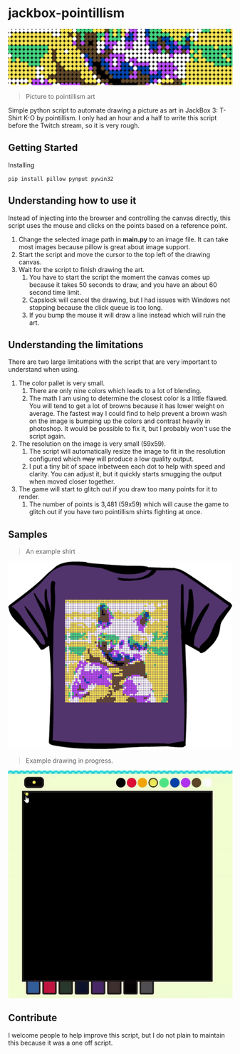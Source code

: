 # jackbox-pointillism
 
![logo](./cdn/little_art.png)

> Picture to pointillism art

Simple python script to automate drawing a picture as art in JackBox 3: T-Shirt K-O by pointillism. I only had an hour and a half to write this script before the Twitch stream, so it is very rough.

## Getting Started
Installing
```console
pip install pillow pynput pywin32
```

## Understanding how to use it
Instead of injecting into the browser and controlling the canvas directly, this script uses the mouse and clicks on the points based on a reference point. 

1. Change the selected image path in **main.py** to an image file. It can take most images because pillow is great about image support.
2. Start the script and move the cursor to the top left of the drawing canvas.
3. Wait for the script to finish drawing the art.
   1. You have to start the script the moment the canvas comes up because it takes 50 seconds to draw, and you have an about 60 second time limit.
   2. Capslock will cancel the drawing, but I had issues with Windows not stopping because the click queue is too long.
   3. If you bump the mouse it will draw a line instead which will ruin the art.

## Understanding the limitations
There are two large limitations with the script that are very important to understand when using.

1. The color pallet is very small.
   1. There are only nine colors which leads to a lot of blending.
   2. The math I am using to determine the closest color is a little flawed. You will tend to get a lot of browns because it has lower weight on average. The fastest way I could find to help prevent a brown wash on the image is bumping up the colors and contrast heavily in photoshop. It would be possible to fix it, but I probably won't use the script again.
2. The resolution on the image is very small (59x59).
   1. The script will automatically resize the image to fit in the resolution configured which ~~may~~ will produce a low quality output.
   2. I put a tiny bit of space inbetween each dot to help with speed and clarity. You can adjust it, but it quickly starts smugging the output when moved closer together.
3. The game will start to glitch out if you draw too many points for it to render.
   1. The number of points is 3,481 (59x59) which will cause the game to glitch out if you have two pointillism shirts fighting at once.


## Samples

> An example shirt

![logo](./cdn/shirt.png)

> Example drawing in progress.

![logo](./cdn/drawing_example.gif)

## Contribute
I welcome people to help improve this script, but I do not plain to maintain this because it was a one off script.